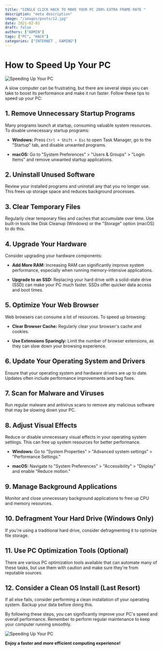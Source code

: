 ```yaml
---
title: "SINGLE CLICK HACK TO MAKE YOUR PC 200% EXTRA FRAME RATE "
description: "meta description"
image: "/images/posts/12.jpg"
date: 2021-02-03
draft: false
authors: ["ADMIN"]
tags: ["PC", "HACK"]
categories: ["INTERNET , GAMING"]
---
```


# How to Speed Up Your PC

![Speeding Up Your PC](your-image-url.png)

A slow computer can be frustrating, but there are several steps you can take to boost its performance and make it run faster. Follow these tips to speed up your PC:

## 1. **Remove Unnecessary Startup Programs**

Many programs launch at startup, consuming valuable system resources. To disable unnecessary startup programs:

- **Windows:** Press `Ctrl + Shift + Esc` to open Task Manager, go to the "Startup" tab, and disable unwanted programs.

- **macOS:** Go to "System Preferences" > "Users & Groups" > "Login Items" and remove unwanted startup applications.

## 2. **Uninstall Unused Software**

Review your installed programs and uninstall any that you no longer use. This frees up storage space and reduces background processes.

## 3. **Clear Temporary Files**

Regularly clear temporary files and caches that accumulate over time. Use built-in tools like Disk Cleanup (Windows) or the "Storage" option (macOS) to do this.

## 4. **Upgrade Your Hardware**

Consider upgrading your hardware components:

- **Add More RAM:** Increasing RAM can significantly improve system performance, especially when running memory-intensive applications.

- **Upgrade to an SSD:** Replacing your hard drive with a solid-state drive (SSD) can make your PC much faster. SSDs offer quicker data access and boot times.

## 5. **Optimize Your Web Browser**

Web browsers can consume a lot of resources. To speed up browsing:

- **Clear Browser Cache:** Regularly clear your browser's cache and cookies.

- **Use Extensions Sparingly:** Limit the number of browser extensions, as they can slow down your browsing experience.

## 6. **Update Your Operating System and Drivers**

Ensure that your operating system and hardware drivers are up to date. Updates often include performance improvements and bug fixes.

## 7. **Scan for Malware and Viruses**

Run regular malware and antivirus scans to remove any malicious software that may be slowing down your PC.

## 8. **Adjust Visual Effects**

Reduce or disable unnecessary visual effects in your operating system settings. This can free up system resources for better performance.

- **Windows:** Go to "System Properties" > "Advanced system settings" > "Performance Settings."

- **macOS:** Navigate to "System Preferences" > "Accessibility" > "Display" and enable "Reduce motion."

## 9. **Manage Background Applications**

Monitor and close unnecessary background applications to free up CPU and memory resources.

## 10. **Defragment Your Hard Drive (Windows Only)**

If you're using a traditional hard drive, consider defragmenting it to optimize file storage.

## 11. **Use PC Optimization Tools (Optional)**

There are various PC optimization tools available that can automate many of these tasks, but use them with caution and make sure they're from reputable sources.

## 12. **Consider a Clean OS Install (Last Resort)**

If all else fails, consider performing a clean installation of your operating system. Backup your data before doing this.

By following these steps, you can significantly improve your PC's speed and overall performance. Remember to perform regular maintenance to keep your computer running smoothly.

![Speeding Up Your PC](your-image-url.png)

**Enjoy a faster and more efficient computing experience!**

